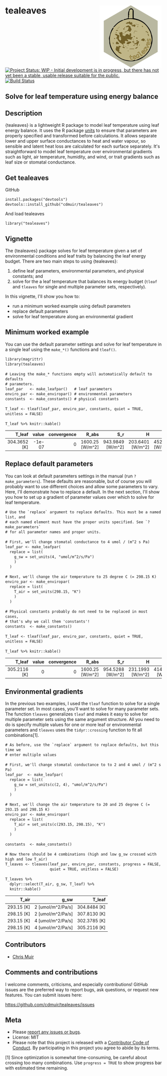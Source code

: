 tealeaves <img src="hex-sticker/hex-sticker.png" align="right" height="200" width="200"/>
=========================================================================================

[![Project Status: WIP - Initial development is in progress, but there
has not yet been a stable, usable release suitable for the
public.](http://www.repostatus.org/badges/latest/wip.svg)](http://www.repostatus.org/#wip)
[![Build
Status](https://travis-ci.com/cdmuir/tealeaves.svg?branch=master)](https://travis-ci.com/cdmuir/tealeaves)

Solve for leaf temperature using energy balance
-----------------------------------------------

Description
-----------

{tealeaves} is a lightweight R package to model leaf temperature using
leaf energy balance. It uses the R package
[units](https://cran.r-project.org/web/packages/units/index.html) to
ensure that parameters are properly specified and transformed before
calculations. It allows separate lower and upper surface conductances to
heat and water vapour, so sensible and latent heat loss are calculated
for each surface separately. It's straightforward to model leaf
temperature over environmental gradients such as light, air temperature,
humidity, and wind, or trait gradients such as leaf size or stomatal
conductance.

Get tealeaves
-------------

<!--- From CRAN

```r
install.packages("tealeaves")
```

or from -->
GitHub

    install.packages("devtools")
    devtools::install_github("cdmuir/tealeaves")

And load tealeaves

    library("tealeaves")

Vignette
--------

The {tealeaves} package solves for leaf temperature given a set of
environmental conditions and leaf traits by balancing the leaf energy
budget. There are two main steps to using {tealeaves}:

1.  define leaf parameters, environmental parameters, and physical
    constants; and
2.  solve for the a leaf temperature that balances its energy budget
    (`tleaf` and `tleaves` for single and multiple parameter sets,
    respectively).

In this vignette, I'll show you how to:

-   run a minimum worked example using default parameters
-   replace default parameters
-   solve for leaf temperature along an environmental gradient

Minimum worked example
----------------------

You can use the default parameter settings and solve for leaf
temperature in a single leaf using the `make_*()` functions and
`tleaf()`.


    library(magrittr)
    library(tealeaves)

    # Leaving the make_* functions empty will automatically default to defaults
    # parameters.
    leaf_par   <- make_leafpar()   # leaf parameters
    enviro_par <- make_enviropar() # environmental parameters
    constants  <- make_constants() # physical constants

    T_leaf <- tleaf(leaf_par, enviro_par, constants, quiet = TRUE, unitless = FALSE)

    T_leaf %>% knitr::kable()

<table>
<thead>
<tr class="header">
<th align="right">T_leaf</th>
<th align="right">value</th>
<th align="right">convergence</th>
<th align="right">R_abs</th>
<th align="right">S_r</th>
<th align="right">H</th>
<th align="right">L</th>
<th align="right">E</th>
</tr>
</thead>
<tbody>
<tr class="odd">
<td align="right">304.3652 [K]</td>
<td align="right">-1e-07</td>
<td align="right">0</td>
<td align="right">1600.25 [W/m^2]</td>
<td align="right">943.9849 [W/m^2]</td>
<td align="right">203.6401 [W/m^2]</td>
<td align="right">452.625 [W/m^2]</td>
<td align="right">0.01035237 [mol/m^2/s]</td>
</tr>
</tbody>
</table>

Replace default parameters
--------------------------

You can look at default parameters settings in the manual (run
`?make_parameters`). These defaults are reasonable, but of course you
will probably want to use different choices and allow some parameters to
vary. Here, I'll demonstrate how to replace a default. In the next
section, I'll show you how to set up a gradient of parameter values over
which to solve for leaf temperature.


    # Use the `replace` argument to replace defaults. This must be a named list, and
    # each named element must have the proper units specified. See `?make_parameters`
    # for all parameter names and proper units.

    # First, we'll change stomatal conductance to 4 umol / (m^2 s Pa)
    leaf_par <- make_leafpar(
      replace = list(
        g_sw = set_units(4, "umol/m^2/s/Pa")
        )
      )

    # Next, we'll change the air temperature to 25 degree C (= 298.15 K)
    enviro_par <- make_enviropar(
      replace = list(
        T_air = set_units(298.15, "K")
        )
      )

    # Physical constants probably do not need to be replaced in most cases,
    # that's why we call them 'constants'!
    constants  <- make_constants()

    T_leaf <- tleaf(leaf_par, enviro_par, constants, quiet = TRUE, unitless = FALSE)

    T_leaf %>% knitr::kable()

<table>
<thead>
<tr class="header">
<th align="right">T_leaf</th>
<th align="right">value</th>
<th align="right">convergence</th>
<th align="right">R_abs</th>
<th align="right">S_r</th>
<th align="right">H</th>
<th align="right">L</th>
<th align="right">E</th>
</tr>
</thead>
<tbody>
<tr class="odd">
<td align="right">305.2116 [K]</td>
<td align="right">0</td>
<td align="right">0</td>
<td align="right">1600.25 [W/m^2]</td>
<td align="right">954.5288 [W/m^2]</td>
<td align="right">231.1993 [W/m^2]</td>
<td align="right">414.5218 [W/m^2]</td>
<td align="right">0.009488798 [mol/m^2/s]</td>
</tr>
</tbody>
</table>

Environmental gradients
-----------------------

In the previous two examples, I used the `tleaf` function to solve for a
single parameter set. In most cases, you'll want to solve for many
parameter sets. The function `tleaves` generalizes `tleaf` and makes it
easy to solve for multiple parameter sets using the same argument
structure. All you need to do is specify multiple values for one or more
leaf or environmental parameters and `tleaves` uses the
`tidyr::crossing` function to fit all combinations[1].


    # As before, use the `replace` argument to replace defaults, but this time we
    # enter multiple values

    # First, we'll change stomatal conductance to to 2 and 4 umol / (m^2 s Pa)
    leaf_par  <- make_leafpar(
      replace = list(
        g_sw = set_units(c(2, 4), "umol/m^2/s/Pa")
        )
      )

    # Next, we'll change the air temperature to 20 and 25 degree C (= 293.15 and 298.15 K)
    enviro_par <- make_enviropar(
      replace = list(
        T_air = set_units(c(293.15, 298.15), "K")
        )
      )

    constants  <- make_constants()

    # Now there should be 4 combinations (high and low g_sw crossed with high and low T_air)
    T_leaves <- tleaves(leaf_par, enviro_par, constants, progress = FALSE, 
                        quiet = TRUE, unitless = FALSE)

    T_leaves %>% 
      dplyr::select(T_air, g_sw, T_leaf) %>%
      knitr::kable()

<table>
<thead>
<tr class="header">
<th align="right">T_air</th>
<th align="right">g_sw</th>
<th align="right">T_leaf</th>
</tr>
</thead>
<tbody>
<tr class="odd">
<td align="right">293.15 [K]</td>
<td align="right">2 [umol/m^2/Pa/s]</td>
<td align="right">304.8484 [K]</td>
</tr>
<tr class="even">
<td align="right">298.15 [K]</td>
<td align="right">2 [umol/m^2/Pa/s]</td>
<td align="right">307.8130 [K]</td>
</tr>
<tr class="odd">
<td align="right">293.15 [K]</td>
<td align="right">4 [umol/m^2/Pa/s]</td>
<td align="right">302.3785 [K]</td>
</tr>
<tr class="even">
<td align="right">298.15 [K]</td>
<td align="right">4 [umol/m^2/Pa/s]</td>
<td align="right">305.2116 [K]</td>
</tr>
</tbody>
</table>

Contributors
------------

-   [Chris Muir](https://github.com/cdmuir)

Comments and contributions
--------------------------

I welcome comments, criticisms, and especially contributions! GitHub
issues are the preferred way to report bugs, ask questions, or request
new features. You can submit issues here:

<https://github.com/cdmuir/tealeaves/issues>

Meta
----

-   Please [report any issues or
    bugs](https://github.com/cdmuir/tealeaves/issues).
-   License: MIT
    <!--- * Get citation information for `tealeaves` in R doing `citation(package = 'tealeaves')` -->
-   Please note that this project is released with a [Contributor Code
    of Conduct](CONDUCT.md). By participating in this project you agree
    to abide by its terms.

[1] Since optimization is somewhat time-consuming, be careful about
crossing too many combinations. Use `progress = TRUE` to show progress
bar with estimated time remaining.
